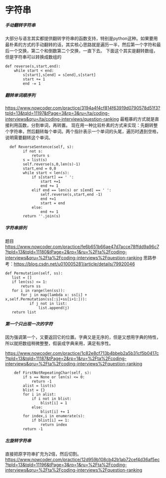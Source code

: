 # 字符串
##### 手动翻转字符串
大部分与语言其实都提供翻转字符串的函数支持，特别是python这种。如果要用最朴素的方式的手动翻转的话，其实核心思路就是遍历一半，然后第一个字符和最后一个交换，第二个和倒数第二个交换，一直下去。
下面这个其实是翻转数组，但是字符串可以转换成数组的
```
def reverse(s,start,end):
	while start < end:
		s[start],s[end] = s[end],s[start]
		start += 1
		end -= 1
```

##### 翻转单词顺序列
https://www.nowcoder.com/practice/3194a4f4cf814f63919d0790578d51f3?tpId=13&tqId=11197&tPage=3&rp=3&ru=/ta/coding-interviews&qru=/ta/coding-interviews/question-ranking
最粗暴的方式就是直接利用函数，分割单词，再转置。
现在用一种比较朴素的方式来实现：先翻转整个字符串，然后翻转每个单词。两个指针表示一个单词的头尾，遍历时遇到空格，说明需要翻转这个单词。

```
  def ReverseSentence(self, s):
        if not s:
            return s
        s = list(s)
        self.reverse(s,0,len(s)-1)
        start,end = 0,0
        while start < len(s):
            if s[start] == ' ':
                start +=1
                end += 1
            elif end == len(s) or s[end] == ' ':
                self.reverse(s,start,end -1)
                end +=1
                start = end
            else:
                end += 1
        return ''.join(s)
```

##### 字符串排列
题目 https://www.nowcoder.com/practice/fe6b651b66ae47d7acce78ffdd9a96c7?tpId=13&tqId=11180&tPage=2&rp=1&ru=%2Fta%2Fcoding-interviews&qru=%2Fta%2Fcoding-interviews%2Fquestion-ranking
思路参考：https://blog.csdn.net/u010005281/article/details/79920046
```
def Permutation(self, ss):
   list = []
   if len(ss) <= 1:
       return ss
   for i in range(len(ss)):
       for j in map(lambda x: ss[i] + x,self.Permutation(ss[:i]+ss[i+1:])):
           if j not in list:
               list.append(j)
   return list
```

##### 第一个只出现一次的字符
因为强调第一个，又要返回它的位置。字典又是无序的，但是又想用字典的特性，所以就把数组稍微整整，假装成字典来用，满足有序性。

https://www.nowcoder.com/practice/1c82e8cf713b4bbeb2a5b31cf5b0417c?tpId=13&tqId=11187&tPage=2&rp=1&ru=%2Fta%2Fcoding-interviews&qru=%2Fta%2Fcoding-interviews%2Fquestion-ranking

```
    def FirstNotRepeatingChar(self, s):
        if s == None or len(s) <= 0:
            return -1
        alist = list(s)
        blist = {}
        for i in alist:
            if i not in blist:
                blist[i] = 1
            else:
                blist[i] += 1
        for index,i in enumerate(s):
            if blist[i] == 1:
                return index
        return -1
```

##### 左旋转字符串
直接把原字符串扩充为2倍，然后切割。
https://www.nowcoder.com/practice/12d959b108cb42b1ab72cef4d36af5ec?tpId=13&tqId=11196&tPage=3&rp=1&ru=%2Fta%2Fcoding-interviews&qru=%2Fta%2Fcoding-interviews%2Fquestion-ranking

```

```


